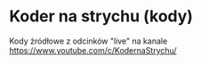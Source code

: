 # Koder na strychu (kody)

Kody źródłowe z odcinków "live" na kanale https://www.youtube.com/c/KodernaStrychu/
